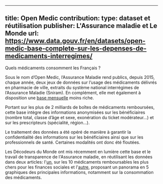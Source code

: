 ---
title: Open Medic
contribution:
  type: dataset et réutilisation
  publisher: L'Assurance maladie et Le Monde
  url: https://www.data.gouv.fr/en/datasets/open-medic-base-complete-sur-les-depenses-de-medicaments-interregimes/
 ---

Quels médicaments consomment les Français ?

<!--more-->

Sous le nom d’Open Medic, l’Assurance Maladie rend publics, depuis 2015, chaque année, deux jeux de données sur l’usage des médicaments délivrés en pharmacie de ville, extraits du système national interrégimes de l’Assurance Maladie (Sniram). En complément, elle met également à disposition une [base mensuelle](https://www.data.gouv.fr/fr/datasets/medicaments-rembourses-par-lassurance-maladie/) moins riche.

Portant sur les plus de 2 milliards de boîtes de médicaments remboursées, cette base intègre des informations anonymisées sur les bénéficiaires (nombre total, classe d’âge et sexe, exonération du ticket modérateur…) et sur les prescripteurs (spécialité, région…).

Le traitement des données a été opéré de manière à garantir la confidentialité des informations sur les bénéficiaires ainsi que sur les professionnels de santé. Certaines modalités ont donc été floutées.

Les Décodeurs du Monde ont mis récemment en lumière cette base et le travail de transparence de l'Assurance maladie, en réutilisant les données dans deux articles: l'[un](http://www.lemonde.fr/economie/article/2017/11/28/les-dix-medicaments-qui-coutent-le-plus-cher-a-la-securite-sociale_5221261_3234.html), sur les 10 médicaments remboursables les plus chers pour les finances sociales et l'[autre](http://www.lemonde.fr/les-decodeurs/article/2017/11/28/medicaments-et-remboursements-la-base-de-donnees-open-medic-en-6-points_5221378_4355770.html), proposant un panorama en 5 graphiques des principales informations, notamment sur la consommation des médicaments.

<div data-udata-dataset-id="566e964188ee3875beaf0bf5"></div>
